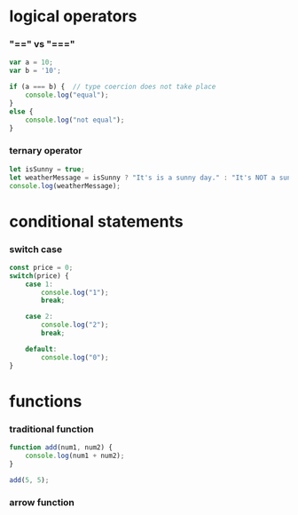 # logical operators
### "==" vs "==="
```js
var a = 10;
var b = '10';

if (a === b) {  // type coercion does not take place
    console.log("equal");
}
else {
    console.log("not equal");
}
```

### ternary operator
```js
let isSunny = true;
let weatherMessage = isSunny ? "It's is a sunny day." : "It's NOT a sunny day.";
console.log(weatherMessage);
```

# conditional statements
### switch case
```js
const price = 0;
switch(price) {
    case 1:
        console.log("1");
        break;

    case 2:
        console.log("2");
        break;

    default:
        console.log("0");
}
```

# functions
### traditional function
```js
function add(num1, num2) {
    console.log(num1 + num2);
}

add(5, 5);
```

### arrow function
```js

```
